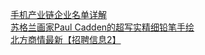   
[手机产业链企业名单详解](http://www.dianyue.me/archives/289/eu2gf5px61mm0yy3/)  
[苏格兰画家Paul Cadden的超写实精细铅笔手绘](http://www.dianyue.me/archives/406/jor6w7f3ije4j1rz/)  
[北方商情最新【招聘信息2】](http://www.dianyue.me/archives/335/ao14phs7j3jha8fm/)